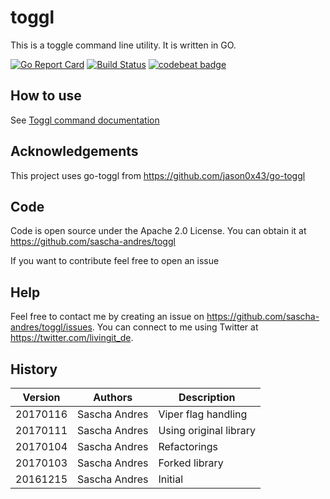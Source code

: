 # toggl

This is a toggle command line utility. It is written in GO.

[![Go Report Card](https://goreportcard.com/badge/github.com/sascha-andres/toggl)](https://goreportcard.com/report/github.com/sascha-andres/toggl) [![Build Status](https://travis-ci.org/sascha-andres/toggl.svg?branch=master)](https://travis-ci.org/sascha-andres/toggl) [![codebeat badge](https://codebeat.co/badges/66adec90-4ccb-4d6a-94c6-484f11bd4c2a)](https://codebeat.co/projects/github-com-sascha-andres-toggl)

## How to use

See [Toggl command documentation](docs/toggl.md)

## Acknowledgements

This project uses go-toggl from https://github.com/jason0x43/go-toggl

## Code ##

Code is open source under the Apache 2.0 License. You can obtain it at https://github.com/sascha-andres/toggl

If you want to contribute feel free to open an issue

## Help

Feel free to contact me by creating an issue on https://github.com/sascha-andres/toggl/issues.
You can connect to me using Twitter at https://twitter.com/livingit_de.

## History

|Version|Authors|Description|
|---|---|---|
|20170116|Sascha Andres|Viper flag handling|
|20170111|Sascha Andres|Using original library|
|20170104|Sascha Andres|Refactorings|
|20170103|Sascha Andres|Forked library|
|20161215|Sascha Andres|Initial|
